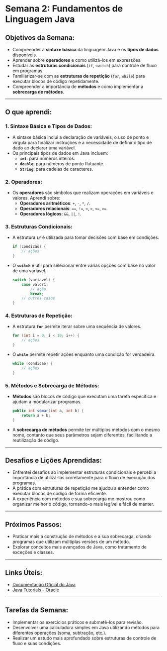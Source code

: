 # Semana 2: Fundamentos de Linguagem Java

## Objetivos da Semana:
- Compreender a **sintaxe básica** da linguagem Java e os **tipos de dados** disponíveis.
- Aprender sobre **operadores** e como utilizá-los em expressões.
- Estudar as **estruturas condicionais** (`if`, `switch`) para controle de fluxo em programas.
- Familiarizar-se com as **estruturas de repetição** (`for`, `while`) para executar blocos de código repetidamente.
- Compreender a importância de **métodos** e como implementar a **sobrecarga de métodos**.

---

## O que aprendi:

### 1. Sintaxe Básica e Tipos de Dados:
- A sintaxe básica inclui a declaração de variáveis, o uso de ponto e vírgula para finalizar instruções e a necessidade de definir o tipo de dado ao declarar uma variável.
- Os principais tipos de dados em Java incluem:
  - **`int`**: para números inteiros.
  - **`double`**: para números de ponto flutuante.
  - **`String`**: para cadeias de caracteres.

### 2. Operadores:
- Os **operadores** são símbolos que realizam operações em variáveis e valores. Aprendi sobre:
  - **Operadores aritméticos**: `+`, `-`, `*`, `/`.
  - **Operadores relacionais**: `==`, `!=`, `<`, `>`, `<=`, `>=`.
  - **Operadores lógicos**: `&&`, `||`, `!`.

### 3. Estruturas Condicionais:
- A estrutura **`if`** é utilizada para tomar decisões com base em condições.
  
    ```java
    if (condicao) {
        // ações
    }
    ```

- O **`switch`** é útil para selecionar entre várias opções com base no valor de uma variável.

    ```java
    switch (variavel) {
        case valor1:
            // ação
            break;
        // outros casos
    }
    ```

### 4. Estruturas de Repetição:
- A estrutura **`for`** permite iterar sobre uma sequência de valores.

    ```java
    for (int i = 0; i < 10; i++) {
        // ações
    }
    ```

- O **`while`** permite repetir ações enquanto uma condição for verdadeira.

    ```java
    while (condicao) {
        // ações
    }
    ```

### 5. Métodos e Sobrecarga de Métodos:
- **Métodos** são blocos de código que executam uma tarefa específica e ajudam a modularizar programas.
  
    ```java
    public int somar(int a, int b) {
        return a + b;
    }
    ```

- A **sobrecarga de métodos** permite ter múltiplos métodos com o mesmo nome, contanto que seus parâmetros sejam diferentes, facilitando a reutilização de código.

---

## Desafios e Lições Aprendidas:
- Enfrentei desafios ao implementar estruturas condicionais e percebi a importância de utilizá-las corretamente para o fluxo de execução dos programas.
- A prática com estruturas de repetição me ajudou a entender como executar blocos de código de forma eficiente.
- A experiência com métodos e sua sobrecarga me mostrou como organizar melhor o código, tornando-o mais legível e fácil de manter.

---

## Próximos Passos:
- Praticar mais a construção de métodos e a sua sobrecarga, criando programas que utilizam múltiplas versões de um método.
- Explorar conceitos mais avançados de Java, como tratamento de exceções e classes.

---

## Links Úteis:
- [Documentação Oficial do Java](https://docs.oracle.com/en/java/)
- [Java Tutorials - Oracle](https://docs.oracle.com/javase/tutorial/)

---

## Tarefas da Semana:
- Implementar os exercícios práticos e submetê-los para revisão.
- Desenvolver uma calculadora simples em Java utilizando métodos para diferentes operações (soma, subtração, etc.).
- Realizar um estudo mais aprofundado sobre estruturas de controle de fluxo e suas condições.